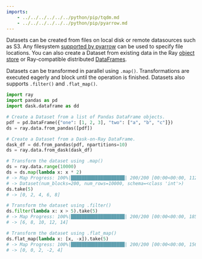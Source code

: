 ```yaml
---
imports:
    - ../../../../../../python/pip/tqdm.md
    - ../../../../../../python/pip/pyarrow.md
---
```


Datasets can be created from files on local disk or remote datasources
such as S3. Any filesystem [supported by
pyarrow](http://arrow.apache.org/docs/python/generated/pyarrow.fs.FileSystem.html)
can be used to specify file locations. You can also create a Dataset
from existing data in the Ray [object
store](https://docs.ray.io/en/latest/ray-core/objects.html#objects-in-ray)
or Ray-compatible distributed
[DataFrames](https://pandas.pydata.org/docs/reference/api/pandas.DataFrame.html).

Datasets can be transformed in parallel using
`.map()`. Transformations are executed eagerly and block until the
operation is finished. Datasets also supports `.filter()` and
`.flat_map()`.

```python
import ray
import pandas as pd
import dask.dataframe as dd

# Create a Dataset from a list of Pandas DataFrame objects.
pdf = pd.DataFrame({"one": [1, 2, 3], "two": ["a", "b", "c"]})
ds = ray.data.from_pandas([pdf])

# Create a Dataset from a Dask-on-Ray DataFrame.
dask_df = dd.from_pandas(pdf, npartitions=10)
ds = ray.data.from_dask(dask_df)

# Transform the dataset using .map()
ds = ray.data.range(10000)
ds = ds.map(lambda x: x * 2)
# -> Map Progress: 100%|████████████████████| 200/200 [00:00<00:00, 1123.54it/s]
# -> Dataset(num_blocks=200, num_rows=10000, schema=<class 'int'>)
ds.take(5)
# -> [0, 2, 4, 6, 8]

# Transform the dataset using .filter()
ds.filter(lambda x: x > 5).take(5)
# -> Map Progress: 100%|████████████████████| 200/200 [00:00<00:00, 1859.63it/s]
# -> [6, 8, 10, 12, 14]

# Transform the dataset using .flat_map()
ds.flat_map(lambda x: [x, -x]).take(5)
# -> Map Progress: 100%|████████████████████| 200/200 [00:00<00:00, 1568.10it/s]
# -> [0, 0, 2, -2, 4]
```
